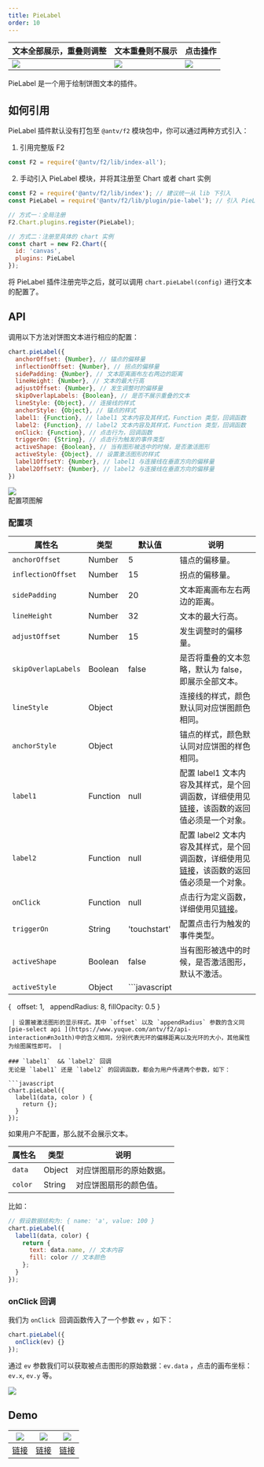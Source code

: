 ```yaml
---
title: PieLabel
order: 10
---
```


| **文本全部展示，重叠则调整** | **文本重叠则不展示** | **点击操作** |
| --- | --- | --- |
| ![](https://gw.alipayobjects.com/zos/finxbff/compress-tinypng/f2afb2c0-2b84-41e7-9ecd-25f3a167f954.png) | ![](https://gw.alipayobjects.com/zos/finxbff/compress-tinypng/d72df18f-c170-4ee1-a479-84b8d98c27ca.png) | ![](https://gw.alipayobjects.com/zos/finxbff/compress-tinypng/3d4156b9-d646-4242-be32-438ec62ba8ac.png) |

PieLabel 是一个用于绘制饼图文本的插件。

## 如何引用
PieLabel 插件默认没有打包至 `@antv/f2` 模块包中，你可以通过两种方式引入：

1. 引用完整版 F2

```javascript
const F2 = require('@antv/f2/lib/index-all');
```

2. 手动引入 PieLabel 模块，并将其注册至 Chart 或者 chart 实例

```javascript
const F2 = require('@antv/f2/lib/index'); // 建议统一从 lib 下引入
const PieLabel = require('@antv/f2/lib/plugin/pie-label'); // 引入 PieLabel 模块

// 方式一：全局注册
F2.Chart.plugins.register(PieLabel);

// 方式二：注册至具体的 chart 实例
const chart = new F2.Chart({
  id: 'canvas',
  plugins: PieLabel
});
```

将 PieLabel 插件注册完毕之后，就可以调用 `chart.pieLabel(config)` 进行文本的配置了。

## API 

调用以下方法对饼图文本进行相应的配置：

```javascript
chart.pieLabel({
  anchorOffset: {Number}, // 锚点的偏移量
  inflectionOffset: {Number}, // 拐点的偏移量
  sidePadding: {Number}, // 文本距离画布左右两边的距离
  lineHeight: {Number}, // 文本的最大行高
  adjustOffset: {Number}, // 发生调整时的偏移量
  skipOverlapLabels: {Boolean}, // 是否不展示重叠的文本
  lineStyle: {Object}, // 连接线的样式
  anchorStyle: {Object}, // 锚点的样式
  label1: {Function}, // label1 文本内容及其样式，Function 类型，回调函数
  label2: {Function}, // label2 文本内容及其样式，Function 类型，回调函数
  onClick: {Function}, // 点击行为，回调函数
  triggerOn: {String}, // 点击行为触发的事件类型
  activeShape: {Boolean}, // 当有图形被选中的时候，是否激活图形
  activeStyle: {Object}, // 设置激活图形的样式
  label1OffsetY: {Number}, // label1 与连接线在垂直方向的偏移量
  label2OffsetY: {Number}, // label2 与连接线在垂直方向的偏移量  
})
```

![](https://gw.alipayobjects.com/zos/finxbff/compress-tinypng/ccc56b10-5517-4d25-a879-a043db182b7e.png)<br />配置项图解

### 配置项
| **属性名** | **类型** | **默认值** | **说明** |
| --- | --- | --- | --- |
| `anchorOffset`  | Number | 5 | 锚点的偏移量。 |
| `inflectionOffset`  | Number | 15 | 拐点的偏移量。 |
| `sidePadding`  | Number | 20 | 文本距离画布左右两边的距离。 |
| `lineHeight`  | Number | 32 | 文本的最大行高。 |
| `adjustOffset`  | Number | 15 | 发生调整时的偏移量。 |
| `skipOverlapLabels`  | Boolean | false | 是否将重叠的文本忽略，默认为 false，即展示全部文本。 |
| `lineStyle`  | Object |  | 连接线的样式，颜色默认同对应饼图颜色相同。 |
| `anchorStyle`  | Object |  | 锚点的样式，颜色默认同对应饼图的样色相同。 |
| `label1`  | Function | null | 配置 label1 文本内容及其样式，是个回调函数，详细使用见[链接](https://www.yuque.com/antv/f2/pie-label#ownmbn)，该函数的返回值必须是一个对象。 |
| `label2`  | Function | null | 配置 label2 文本内容及其样式，是个回调函数，详细使用见[链接](https://www.yuque.com/antv/f2/pie-label#ownmbn)，该函数的返回值必须是一个对象。 |
| `onClick`  | Function | null | 点击行为定义函数，详细使用见[链接](https://www.yuque.com/antv/f2/pie-label#xqh0if)。 |
| `triggerOn`  | String | 'touchstart' | 配置点击行为触发的事件类型。 |
| `activeShape`  | Boolean | false | 当有图形被选中的时候，是否激活图形，默认不激活。 |
| `activeStyle`  | Object | ```javascript
{
   offset: 1,
   appendRadius: 8,
   fillOpacity: 0.5
  }
```
 | 设置被激活图形的显示样式。其中 `offset` 以及 `appendRadius` 参数的含义同 [pie-select api ](https://www.yuque.com/antv/f2/api-interaction#n3o1th)中的含义相同，分别代表光环的偏移距离以及光环的大小，其他属性为绘图属性即可。 |

### `label1`  && `label2` 回调
无论是 `label1` 还是 `label2` 的回调函数，都会为用户传递两个参数，如下：

```javascript
chart.pieLabel({
  label1(data, color ) {
    return {};
  }
});
```

如果用户不配置，那么就不会展示文本。

| **属性名** | **类型** | **说明** |
| --- | --- | --- |
| `data`  | Object | 对应饼图扇形的原始数据。 |
| `color`  | String | 对应饼图扇形的颜色值。 |

比如：

```javascript
// 假设数据结构为: { name: 'a', value: 100 }
chart.pieLabel({
  label1(data, color) {
    return {
      text: data.name, // 文本内容
      fill: color // 文本颜色
    };
  }
});
```

### onClick 回调
我们为 `onClick`  回调函数传入了一个参数 `ev` ，如下：

```javascript
chart.pieLabel({
  onClick(ev) {}
});
```

通过 `ev` 参数我们可以获取被点击图形的原始数据：`ev.data` ，点击的画布坐标：`ev.x`, `ev.y` 等。

![](https://gw.alipayobjects.com/zos/finxbff/compress-tinypng/07e63369-e5ad-415d-890f-c068dc9d9e0e.png)

## Demo
| ![](https://gw.alipayobjects.com/zos/finxbff/compress-tinypng/32cf033e-1225-42ff-b8d5-9b2cb7dd4f4b.png) | ![](https://gw.alipayobjects.com/zos/finxbff/compress-tinypng/37f37f67-0c3c-4721-b538-a2a27af8a14c.png) | ![](https://gw.alipayobjects.com/zos/finxbff/compress-tinypng/15ba3984-f64f-4833-bb82-578c48f4711e.gif) |
| --- | --- | --- |
| [链接](/en/examples/pie/basic#labelline-pie) | [链接](/en/examples/pie/basic#pie-with-label) | [链接](/en/examples/pie/basic#pie-click) |



